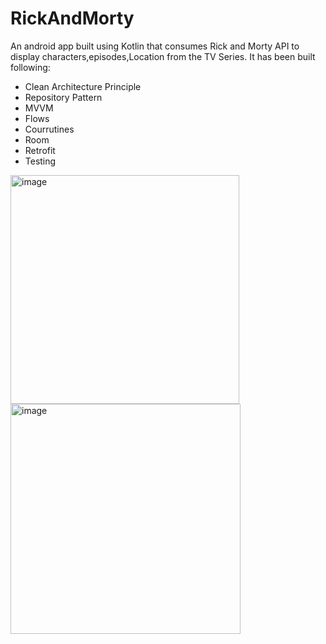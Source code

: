 # RickAndMorty

An android app built using Kotlin that consumes Rick and Morty API to display characters,episodes,Location from the TV Series. It has been built following:

- Clean Architecture Principle
- Repository Pattern
- MVVM
- Flows
- Courrutines
- Room
- Retrofit
- Testing

<img width="366" alt="image" src="https://github.com/juanpablorenau/RickAndMorty/assets/86953862/8ded0e49-c4f5-4fd3-9a18-f02a07912ada">
<img width="368" alt="image" src="https://github.com/juanpablorenau/RickAndMorty/assets/86953862/9b1e9294-5dec-43d9-8bda-8678e8754831">

